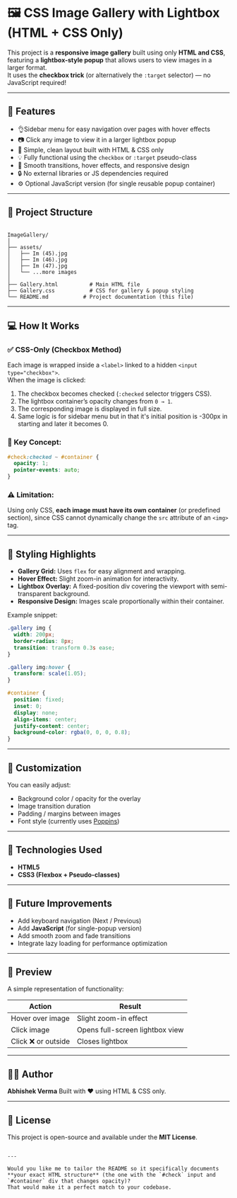 # 🖼️ CSS Image Gallery with Lightbox (HTML + CSS Only)

This project is a **responsive image gallery** built using only **HTML and CSS**, featuring a **lightbox-style popup** that allows users to view images in a larger format.  
It uses the **checkbox trick** (or alternatively the `:target` selector) — no JavaScript required!

---

## 🚀 Features
- 👌Sidebar menu for easy navigation over pages with hover effects
- 📷 Click any image to view it in a larger lightbox popup  
- 🧭 Simple, clean layout built with HTML & CSS only  
- 💡 Fully functional using the `checkbox` or `:target` pseudo-class  
- 🎨 Smooth transitions, hover effects, and responsive design  
- 🔒 No external libraries or JS dependencies required  
- ⚙️ Optional JavaScript version (for single reusable popup container)

---

## 📁 Project Structure

```

ImageGallery/
│
├── assets/
│   ├── Im (45).jpg
│   ├── Im (46).jpg
│   ├── Im (47).jpg
│   └── ...more images
│
├── Gallery.html          # Main HTML file
├── Gallery.css           # CSS for gallery & popup styling
└── README.md           # Project documentation (this file)

````

---

## 💻 How It Works

### ✅ CSS-Only (Checkbox Method)
Each image is wrapped inside a `<label>` linked to a hidden `<input type="checkbox">`.  
When the image is clicked:
1. The checkbox becomes checked (`:checked` selector triggers CSS).
2. The lightbox container’s opacity changes from `0 → 1`.
3. The corresponding image is displayed in full size.
4. Same logic is for sidebar menu but in that it's initial position is -300px in starting and later it becomes 0.

### 🧩 Key Concept:
```css
#check:checked ~ #container {
  opacity: 1;
  pointer-events: auto;
}
````

### ⚠️ Limitation:

Using only CSS, **each image must have its own container** (or predefined section), since CSS cannot dynamically change the `src` attribute of an `<img>` tag.

---


## 🧩 Styling Highlights

* **Gallery Grid:** Uses `flex` for easy alignment and wrapping.
* **Hover Effect:** Slight zoom-in animation for interactivity.
* **Lightbox Overlay:** A fixed-position div covering the viewport with semi-transparent background.
* **Responsive Design:** Images scale proportionally within their container.

Example snippet:

```css
.gallery img {
  width: 200px;
  border-radius: 8px;
  transition: transform 0.3s ease;
}

.gallery img:hover {
  transform: scale(1.05);
}

#container {
  position: fixed;
  inset: 0;
  display: none;
  align-items: center;
  justify-content: center;
  background-color: rgba(0, 0, 0, 0.8);
}
```

---

## 🎨 Customization

You can easily adjust:

* Background color / opacity for the overlay
* Image transition duration
* Padding / margins between images
* Font style (currently uses [Poppins](https://fonts.google.com/specimen/Poppins))

---

## 🧰 Technologies Used

* **HTML5**
* **CSS3 (Flexbox + Pseudo-classes)**

---

## 🧪 Future Improvements

* Add keyboard navigation (Next / Previous)
* Add **JavaScript** (for single-popup version)
* Add smooth zoom and fade transitions
* Integrate lazy loading for performance optimization

---

## 📸 Preview

A simple representation of functionality:

| Action             | Result                          |
| ------------------ | ------------------------------- |
| Hover over image   | Slight zoom-in effect           |
| Click image        | Opens full-screen lightbox view |
| Click ❌ or outside | Closes lightbox                 |

---

## 🧑‍💻 Author

**Abhishek Verma**
Built with ❤️ using HTML & CSS only.

---

## 📄 License

This project is open-source and available under the **MIT License**.

```

---

Would you like me to tailor the README so it specifically documents **your exact HTML structure** (the one with the `#check` input and `#container` div that changes opacity)?  
That would make it a perfect match to your codebase.
```
